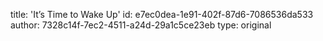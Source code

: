 title: 'It’s Time to Wake Up'
id: e7ec0dea-1e91-402f-87d6-7086536da533
author: 7328c14f-7ec2-4511-a24d-29a1c5ce23eb
type: original
